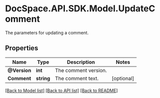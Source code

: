 # DocSpace.API.SDK.Model.UpdateComment
The parameters for updating a comment.

## Properties

Name | Type | Description | Notes
------------ | ------------- | ------------- | -------------
**@Version** | **int** | The comment version. | 
**Comment** | **string** | The comment text. | [optional] 

[[Back to Model list]](../README.md#documentation-for-models) [[Back to API list]](../README.md#documentation-for-api-endpoints) [[Back to README]](../README.md)

